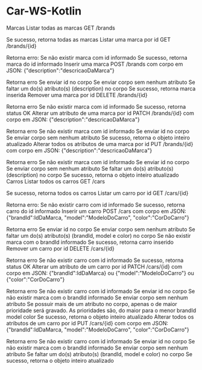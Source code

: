 # Car-WS-Kotlin

Marcas
Listar todas as marcas
GET /brands

Se sucesso, retorna todas as marcas
Listar uma marca por id
GET /brands/{id}

Retorna erro:
Se não existir marca com id informado
Se sucesso, retorna marca do id informado
Inserir uma marca
POST /brands com corpo em JSON: {"description":"descricaoDaMarca"}

Retorna erro
Se enviar id no corpo
Se enviar corpo sem nenhum atributo
Se faltar um do(s) atributo(s) (description) no corpo
Se sucesso, retorna marca inserida
Remover uma marca por id
DELETE /brands/{id}

Retorna erro
Se não existir marca com id informado
Se sucesso, retorna status OK
Alterar um atributo de uma marca por id
PATCH /brands/{id} com corpo em JSON: {"description":"descricaoDaMarca"}

Retorna erro
Se não existir marca com id informado
Se enviar id no corpo
Se enviar corpo sem nenhum atributo
Se sucesso, retorna o objeto inteiro atualizado
Alterar todos os atributos de uma marca por id
PUT /brands/{id} com corpo em JSON: {"description":"descricaoDaMarca"}

Retorna erro
Se não existir marca com id informado
Se enviar id no corpo
Se enviar corpo sem nenhum atributo
Se faltar um do(s) atributo(s) (description) no corpo
Se sucesso, retorna o objeto inteiro atualizado
Carros
Listar todos os carros
GET /cars

Se sucesso, retorna todos os carros
Listar um carro por id
GET /cars/{id}

Retorna erro:
Se não existir carro com id informado
Se sucesso, retorna carro do id informado
Inserir um carro
POST /cars com corpo em JSON: {"brandId":IdDaMarca, "model":"ModeloDoCarro", "color":"CorDoCarro"}

Retorna erro
Se enviar id no corpo
Se enviar corpo sem nenhum atributo
Se faltar um do(s) atributo(s) (brandId, model e color) no corpo
Se não existir marca com o brandId informado
Se sucesso, retorna carro inserido
Remover um carro por id
DELETE /cars/{id}

Retorna erro
Se não existir carro com id informado
Se sucesso, retorna status OK
Alterar um atributo de um carro por id
PATCH /cars/{id} com corpo em JSON: {"brandId":IdDaMarca} ou {"model":"ModeloDoCarro"} ou {"color":"CorDoCarro"}

Retorna erro
Se não existir carro com id informado
Se enviar id no corpo
Se não existir marca com o brandId informado
Se enviar corpo sem nenhum atributo
Se possuir mais de um atributo no corpo, apenas o de maior prioridade será gravado. As prioridades são, do maior para o menor
brandId
model
color
Se sucesso, retorna o objeto inteiro atualizado
Alterar todos os atributos de um carro por id
PUT /cars/{id} com corpo em JSON: {"brandId":IdDaMarca, "model":"ModeloDoCarro", "color":"CorDoCarro"}

Retorna erro
Se não existir carro com id informado
Se enviar id no corpo
Se não existir marca com o brandId informado
Se enviar corpo sem nenhum atributo
Se faltar um do(s) atributo(s) (brandId, model e color) no corpo
Se sucesso, retorna o objeto inteiro atualizado
